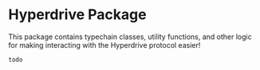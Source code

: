 # Hyperdrive Package

This package contains typechain classes, utility functions, and other logic for making interacting with the Hyperdrive protocol easier!

```shell
todo
```
